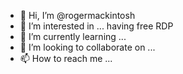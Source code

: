 - 👋 Hi, I’m @rogermackintosh
- 👀 I’m interested in ... having free RDP
- 🌱 I’m currently learning ...
- 💞️ I’m looking to collaborate on ...
- 📫 How to reach me ...

<!---
rogermackintosh/rogermackintosh is a ✨ special ✨ repository because its `README.md` (this file) appears on your GitHub profile.
You can click the Preview link to take a look at your changes.
--->
